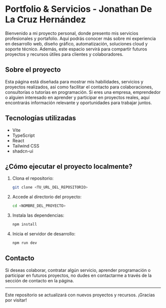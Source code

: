 # Portfolio & Servicios - Jonathan De La Cruz Hernández

Bienvenido a mi proyecto personal, donde presento mis servicios profesionales y portafolio. Aquí podrás conocer más sobre mi experiencia en desarrollo web, diseño gráfico, automatización, soluciones cloud y soporte técnico. Además, este espacio servirá para compartir futuros proyectos y recursos útiles para clientes y colaboradores.

## Sobre el proyecto

Esta página está diseñada para mostrar mis habilidades, servicios y proyectos realizados, así como facilitar el contacto para colaboraciones, consultorías o tutorías en programación. Si eres una empresa, emprendedor o alguien interesado en aprender y participar en proyectos reales, aquí encontrarás información relevante y oportunidades para trabajar juntos.

## Tecnologías utilizadas

- Vite
- TypeScript
- React
- Tailwind CSS
- shadcn-ui

## ¿Cómo ejecutar el proyecto localmente?

1. Clona el repositorio:
   ```sh
   git clone <TU_URL_DEL_REPOSITORIO>
   ```
2. Accede al directorio del proyecto:
   ```sh
   cd <NOMBRE_DEL_PROYECTO>
   ```
3. Instala las dependencias:
   ```sh
   npm install
   ```
4. Inicia el servidor de desarrollo:
   ```sh
   npm run dev
   ```

## Contacto

Si deseas colaborar, contratar algún servicio, aprender programación o participar en futuros proyectos, no dudes en contactarme a través de la sección de contacto en la página.

---

Este repositorio se actualizará con nuevos proyectos y recursos. ¡Gracias por visitar!
